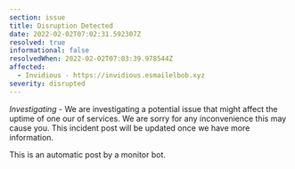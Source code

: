 ```yaml
---
section: issue
title: Disruption Detected
date: 2022-02-02T07:02:31.592307Z
resolved: true
informational: false
resolvedWhen: 2022-02-02T07:03:39.978544Z
affected:
  - Invidious - https://invidious.esmailelbob.xyz
severity: disrupted
---
```

*Investigating* - We are investigating a potential issue that might affect the uptime of one our of services. We are sorry for any inconvenience this may cause you. This incident post will be updated once we have more information.

This is an automatic post by a monitor bot.
        